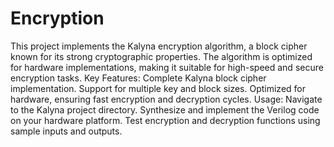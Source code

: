 # Encryption
This project implements the Kalyna encryption algorithm, a block cipher known for its strong cryptographic properties. The algorithm is optimized for hardware implementations, making it suitable for high-speed and secure encryption tasks.
Key Features:
   Complete Kalyna block cipher implementation.
   Support for multiple key and block sizes.
   Optimized for hardware, ensuring fast encryption and decryption cycles.
Usage:
   Navigate to the Kalyna project directory.
   Synthesize and implement the Verilog code on your hardware platform.
   Test encryption and decryption functions using sample inputs and outputs.
